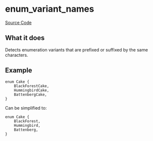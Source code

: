 # enum_variant_names

[Source Code](https://github.com/software-mansion/cairo-lint/tree/main/crates/cairo-lint-core/src/lints/enum_variant_names.rs#L36)

## What it does

Detects enumeration variants that are prefixed or suffixed by the same characters.

## Example

```cairo
enum Cake {
    BlackForestCake,
    HummingbirdCake,
    BattenbergCake,
}
```

Can be simplified to:

```cairo
enum Cake {
    BlackForest,
    Hummingbird,
    Battenberg,
}
```
